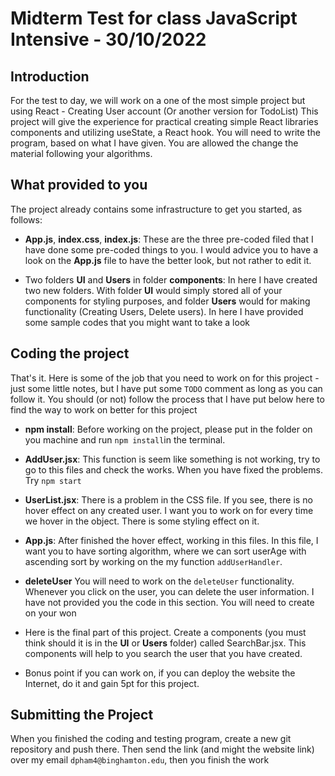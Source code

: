 # Midterm Test for class JavaScript Intensive - 30/10/2022

## Introduction

For the test to day, we will work on a one of the most simple project but using React - Creating User account (Or another version for TodoList)
This project will give the experience for practical creating simple React libraries components and utilizing useState, a React hook.
You will need to write the program, based on what I have given. You are allowed the change the material following your algorithms.

## What provided to you

The project already contains some infrastructure to get you started, as follows:

-   **App.js**, **index.css**, **index.js**: These are the three pre-coded filed that I have done some pre-coded things to you. I would advice you to have a look on the **App.js** file to have the better look, but not rather to edit it.

-   Two folders **UI** and **Users** in folder **components**: In here I have created two new folders. With folder **UI** would simply stored all of your components for styling purposes, and folder **Users** would for making functionality (Creating Users, Delete users). In here I have provided some sample codes that you might want to take a look

## Coding the project

That's it. Here is some of the job that you need to work on for this project - just some little notes, but I have put some `TODO` comment as long as you can follow it. You should (or not) follow the process that I have put below here to find the way to work on better for this project

-   **npm install**: Before working on the project, please put in the folder on you machine and run `npm install`in the terminal.

-   **AddUser.jsx**: This function is seem like something is not working, try to go to this files and check the works. When you have fixed the problems. Try `npm start`

-   **UserList.jsx**: There is a problem in the CSS file. If you see, there is no hover effect on any created user. I want you to work on for every time we hover in the object. There is some styling effect on it.

-   **App.js**: After finished the hover effect, working in this files. In this file, I want you to have sorting algorithm, where we can sort userAge with ascending sort by working on the my function `addUserHandler`.

-   **deleteUser** You will need to work on the `deleteUser` functionality. Whenever you click on the user, you can delete the user information. I have not provided you the code in this section. You will need to create on your won

-   Here is the final part of this project. Create a components (you must think should it is in the **UI** or **Users** folder) called SearchBar.jsx. This components will help to you search the user that you have created.

-   Bonus point if you can work on, if you can deploy the website the Internet, do it and gain 5pt for this project.

## Submitting the Project

When you finished the coding and testing program, create a new git repository and push there. Then send the link (and might the website link) over my email `dpham4@binghamton.edu`, then you finish the work
